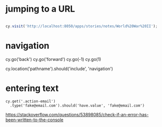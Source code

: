 
# jumping to a URL

```javascript

cy.visit('http://localhost:8050/apps/stories/notes/World%20War%20II');

```

# navigation

cy.go('back')
cy.go('forward')
cy.go(-1)
cy.go(1)

cy.location('pathname').should('include', 'navigation')
    
# entering text

    cy.get('.action-email')
      .type('fake@email.com').should('have.value', 'fake@email.com')


https://stackoverflow.com/questions/53898085/check-if-an-error-has-been-written-to-the-console
